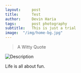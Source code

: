 ```yaml
---
layout:     post
title:      Test
author:     Devin Haria
tags: 		post photography
subtitle:  	This is just a trial
image:  "/img/home-bg.jpg"  
---
```

<!-- Start Writing Below in Markdown -->

> A Witty Quote

![Description](http://devinharia.github.io/blog/img/home-bg.jpg)

Life is all about fun.


